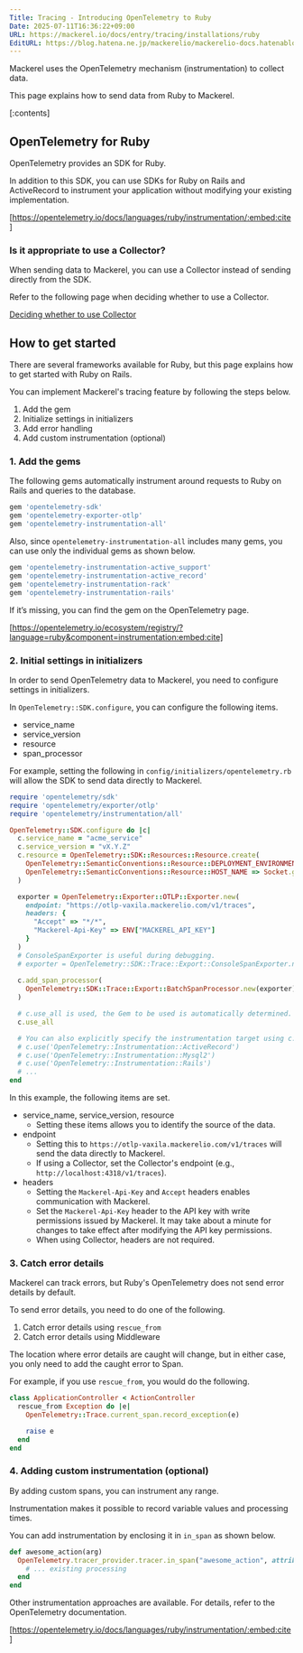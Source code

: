 ```yaml
---
Title: Tracing - Introducing OpenTelemetry to Ruby
Date: 2025-07-11T16:36:22+09:00
URL: https://mackerel.io/docs/entry/tracing/installations/ruby
EditURL: https://blog.hatena.ne.jp/mackerelio/mackerelio-docs.hatenablog.mackerel.io/atom/entry/6802418398507896762
---
```


Mackerel uses the OpenTelemetry mechanism (instrumentation) to collect data.

This page explains how to send data from Ruby to Mackerel.

[:contents]

## OpenTelemetry for Ruby

OpenTelemetry provides an SDK for Ruby.

In addition to this SDK, you can use SDKs for Ruby on Rails and ActiveRecord to instrument your application without modifying your existing implementation.

[https://opentelemetry.io/docs/languages/ruby/instrumentation/:embed:cite]

### Is it appropriate to use a Collector?

When sending data to Mackerel, you can use a Collector instead of sending directly from the SDK.

Refer to the following page when deciding whether to use a Collector.

[Deciding whether to use Collector](https://mackerel.io/docs/entry/tracing/guide/what-is-opentelemetry#using-collector-or-not)

## How to get started

There are several frameworks available for Ruby, but this page explains how to get started with Ruby on Rails.

You can implement Mackerel's tracing feature by following the steps below.

1. Add the gem
2. Initialize settings in initializers
3. Add error handling
4. Add custom instrumentation (optional)

### 1. Add the gems

The following gems automatically instrument around requests to Ruby on Rails and queries to the database.

```ruby
gem 'opentelemetry-sdk'
gem 'opentelemetry-exporter-otlp'
gem 'opentelemetry-instrumentation-all'
```

Also, since `opentelemetry-instrumentation-all` includes many gems, you can use only the individual gems as shown below.

```ruby
gem 'opentelemetry-instrumentation-active_support'
gem 'opentelemetry-instrumentation-active_record'
gem 'opentelemetry-instrumentation-rack'
gem 'opentelemetry-instrumentation-rails'
```

If it’s missing, you can find the gem on the OpenTelemetry page.

[https://opentelemetry.io/ecosystem/registry/?language=ruby&component=instrumentation:embed:cite]

### 2. Initial settings in initializers

In order to send OpenTelemetry data to Mackerel, you need to configure settings in initializers.

In `OpenTelemetry::SDK.configure`, you can configure the following items.

* service_name
* service_version
* resource
* span_processor

For example, setting the following in `config/initializers/opentelemetry.rb` will allow the SDK to send data directly to Mackerel.

```ruby
require 'opentelemetry/sdk'
require 'opentelemetry/exporter/otlp'
require 'opentelemetry/instrumentation/all'

OpenTelemetry::SDK.configure do |c|
  c.service_name = "acme_service"
  c.service_version = "vX.Y.Z"
  c.resource = OpenTelemetry::SDK::Resources::Resource.create(
    OpenTelemetry::SemanticConventions::Resource::DEPLOYMENT_ENVIRONMENT => Rails.env.to_s,
    OpenTelemetry::SemanticConventions::Resource::HOST_NAME => Socket.gethostname
  )

  exporter = OpenTelemetry::Exporter::OTLP::Exporter.new(
    endpoint: "https://otlp-vaxila.mackerelio.com/v1/traces",
    headers: {
      "Accept" => "*/*",
      "Mackerel-Api-Key" => ENV["MACKEREL_API_KEY"]
    }
  )
  # ConsoleSpanExporter is useful during debugging.
  # exporter = OpenTelemetry::SDK::Trace::Export::ConsoleSpanExporter.new
  
  c.add_span_processor(
    OpenTelemetry::SDK::Trace::Export::BatchSpanProcessor.new(exporter)
  )

  # c.use_all is used, the Gem to be used is automatically determined.
  c.use_all

  # You can also explicitly specify the instrumentation target using c.use(...).
  # c.use('OpenTelemetry::Instrumentation::ActiveRecord')
  # c.use('OpenTelemetry::Instrumentation::Mysql2')
  # c.use('OpenTelemetry::Instrumentation::Rails')
  # ...
end
```

In this example, the following items are set.

* service_name, service_version, resource
  * Setting these items allows you to identify the source of the data.
* endpoint
  * Setting this to `https://otlp-vaxila.mackerelio.com/v1/traces` will send the data directly to Mackerel.
  * If using a Collector, set the Collector's endpoint (e.g., `http://localhost:4318/v1/traces`).
* headers
  * Setting the `Mackerel-Api-Key` and `Accept` headers enables communication with Mackerel.
  * Set the `Mackerel-Api-Key` header to the API key with write permissions issued by Mackerel. It may take about a minute for changes to take effect after modifying the API key permissions.
  * When using Collector, headers are not required.

### 3. Catch error details

Mackerel can track errors, but Ruby's OpenTelemetry does not send error details by default.

To send error details, you need to do one of the following.

1. Catch error details using `rescue_from`
2. Catch error details using Middleware

The location where error details are caught will change, but in either case, you only need to add the caught error to Span.

For example, if you use `rescue_from`, you would do the following.

```ruby
class ApplicationController < ActionController
  rescue_from Exception do |e|
    OpenTelemetry::Trace.current_span.record_exception(e)

    raise e
  end
end
```

### 4. Adding custom instrumentation (optional)

By adding custom spans, you can instrument any range.

Instrumentation makes it possible to record variable values and processing times.

You can add instrumentation by enclosing it in `in_span` as shown below.

```ruby
def awesome_action(arg)
  OpenTelemetry.tracer_provider.tracer.in_span("awesome_action", attributes: {"arg" => arg}) do |span|
    # ... existing processing
  end
end
```

Other instrumentation approaches are available. For details, refer to the OpenTelemetry documentation.

[https://opentelemetry.io/docs/languages/ruby/instrumentation/:embed:cite]

